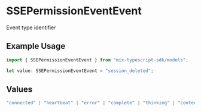 # SSEPermissionEventEvent

Event type identifier

## Example Usage

```typescript
import { SSEPermissionEventEvent } from "mix-typescript-sdk/models";

let value: SSEPermissionEventEvent = "session_deleted";
```

## Values

```typescript
"connected" | "heartbeat" | "error" | "complete" | "thinking" | "content" | "tool" | "tool_parameter_delta" | "tool_execution_start" | "tool_execution_complete" | "permission" | "user_message_created" | "session_created" | "session_deleted"
```